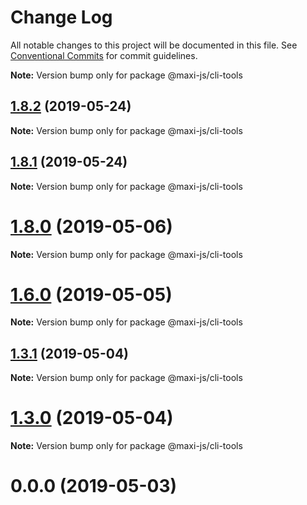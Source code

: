 # Change Log

All notable changes to this project will be documented in this file.
See [Conventional Commits](https://conventionalcommits.org) for commit guidelines.



**Note:** Version bump only for package @maxi-js/cli-tools





## [1.8.2](https://github.com/kei-ito/maxi/compare/v1.8.1...v1.8.2) (2019-05-24)

**Note:** Version bump only for package @maxi-js/cli-tools





## [1.8.1](https://github.com/kei-ito/maxi/compare/v1.8.0...v1.8.1) (2019-05-24)

**Note:** Version bump only for package @maxi-js/cli-tools





# [1.8.0](https://github.com/kei-ito/maxi/compare/v1.7.3...v1.8.0) (2019-05-06)

**Note:** Version bump only for package @maxi-js/cli-tools





# [1.6.0](https://github.com/kei-ito/maxi/compare/v1.5.0...v1.6.0) (2019-05-05)

**Note:** Version bump only for package @maxi-js/cli-tools





## [1.3.1](https://github.com/kei-ito/maxi/compare/v1.3.0...v1.3.1) (2019-05-04)

**Note:** Version bump only for package @maxi-js/cli-tools





# [1.3.0](https://github.com/kei-ito/maxi/compare/v1.2.3...v1.3.0) (2019-05-04)

**Note:** Version bump only for package @maxi-js/cli-tools





<a name="0.0.0"></a>
# 0.0.0 (2019-05-03)
